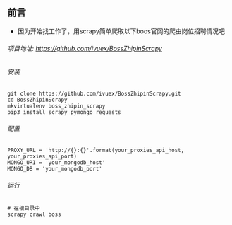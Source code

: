 <!--
.. title: scrapy爬取boss官网北京爬虫岗位招聘列表
.. slug: scrapy-pa-qu-bossguan-wang-bei-jing-pa-chong-gang-wei-zhao-pin-lie-biao
.. date: 2019-01-03 06:35:05 UTC+08:00
.. tags: 
.. category: 
.. link: 
.. description: 
.. type: text
-->

## 前言
 + 因为开始找工作了，用scrapy简单爬取以下boos官网的爬虫岗位招聘情况吧
###### 项目地址: https://github.com/ivuex/BossZhipinScrapy
###### 安装
```
git clone https://github.com/ivuex/BossZhipinScrapy.git
cd BossZhipinScrapy
mkvirtualenv boss_zhipin_scrapy
pip3 install scrapy pymongo requests
``` 
###### 配置
```
PROXY_URL = 'http://{}:{}'.format(your_proxies_api_host, your_proxies_api_port)
MONGO_URI = 'your_mongodb_host'
MONGO_DB = 'your_mongodb_port'
```
###### 运行
```
# 在根目录中
scrapy crawl boss
```